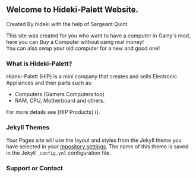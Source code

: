 ## Welcome to Hideki-Palett Website.

Created By hideki with the help of Sargeant Quint.

This site was created for you who want to have a computer in Garry's mod, here you can Buy a Computer without using real money!                           
You can also swap your old computer for a new and good one!

### What is Hideki-Palett?
Hideki-Palett (HIP)
is a mini company that creates and sells Electronic Appliances and their parts
such as: 
- Computers (Gamers Computers too) 
- RAM, CPU, Motherboard and others.

For more details see [HIP Products] ().

### Jekyll Themes

Your Pages site will use the layout and styles from the Jekyll theme you have selected in your [repository settings](https://github.com/22hideki22/Hideki-Palett/settings/pages). The name of this theme is saved in the Jekyll `_config.yml` configuration file.

### Support or Contact
